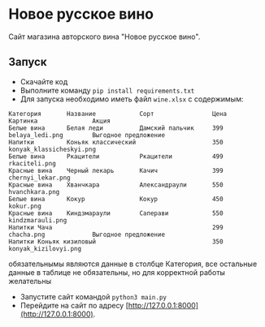 # Новое русское вино

Сайт магазина авторского вина "Новое русское вино".

## Запуск

- Скачайте код
- Выполните команду `pip install requirements.txt`
- Для запуска необходимо иметь файл `wine.xlsx` с содержимым:
```
Категория	    Название	        Сорт	            Цена	Картинка	           Акция
Белые вина	    Белая леди	        Дамский пальчик	    399	    belaya_ledi.png	       Выгодное предложение
Напитки	        Коньяк классический		                350	    konyak_klassicheskyi.png	
Белые вина	    Ркацители	        Ркацители	        499	    rkaciteli.png	
Красные вина	Черный лекарь	    Качич	            399	    chernyi_lekar.png	
Красные вина	Хванчкара	        Александраули	    550	    hvanchkara.png	
Белые вина	    Кокур	            Кокур	            450	    kokur.png	
Красные вина	Киндзмараули	    Саперави	        550	    kindzmarauli.png	
Напитки	Чача		                                    299	    chacha.png	           Выгодное предложение
Напитки	Коньяк кизиловый		                        350	    konyak_kizilovyi.png	
```
обязательнымы являются данные в столбце Категория, все остальные данные в таблице не обязательны, но для корректной работы желательны
- Запустите сайт командой `python3 main.py`
- Перейдите на сайт по адресу [http://127.0.0.1:8000](http://127.0.0.1:8000).